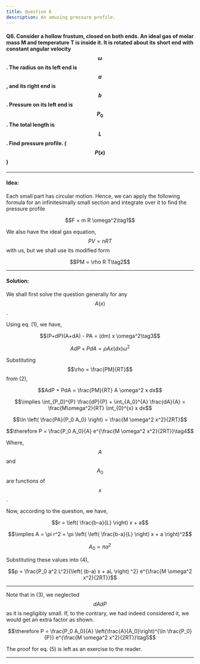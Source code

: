 ```yaml
---
title: Question 6
description: An amusing pressure profile.
---
```


<script src="https://cdn.mathjax.org/mathjax/latest/MathJax.js?config=TeX-AMS-MML_HTMLorMML" type="text/javascript"></script>

#### Q6. Consider a hollow frustum, closed on both ends. An ideal gas of molar mass M and temperature T is inside it. It is rotated about its short end with constant angular velocity $$\omega$$. The radius on its left end is $$a$$, and its right end is $$b$$. Pressure on its left end is $$P_0$$. The total length is $$L$$. Find pressure profile. ($$P(x)$$)

---

#### Idea:

Each small part has circular motion. Hence, we can apply the following formula for an infinitesimally small section and integrate over it to find the pressure profile

$$F = m R \omega^2\tag1$$

We also have the ideal gas equation, $$PV = nRT$$ with us, but we shall use its modified form

$$PM = \rho R T\tag2$$

---
#### Solution:

We shall first solve the question generally for any $$A(x)$$.

Using eq. (1), we have,

$$(P+dP)(A+dA) - PA = (dm) x \omega^2\tag3$$

$$AdP + PdA = \rho A x (dx) \omega^2$$

Substituting $$\rho = \frac{PM}{RT}$$ from (2),

$$AdP + PdA = \frac{PM}{RT} A \omega^2 x dx$$

$$\implies \int_{P_0}^{P} \frac{dP}{P} + \int_{A_0}^{A} \frac{dA}{A} = \frac{M\omega^2}{RT} \int_{0}^{x} x dx$$

$$\ln \left( \frac{PA}{P_0 A_0} \right) = \frac{M \omega^2 x^2}{2RT}$$

$$\therefore P = \frac{P_0 A_0}{A} e^{\frac{M \omega^2 x^2}{2RT}}\tag4$$

Where, $$A$$ and $$A_0$$ are functions of $$x$$. 

Now, according to the question, we have,

$$r = \left( \frac{b-a}{L} \right) x + a$$

$$\implies A = \pi r^2 = \pi \left( \left( \frac{b-a}{L} \right) x + a \right)^2$$

$$A_0 = \pi a^2$$

Substituting these values into (4),

$$p = \frac{P_0 a^2 L^2}{\left( (b-a) x + aL \right) ^2} e^{\frac{M \omega^2 x^2}{2RT}}$$

---

Note that in (3), we neglected $$dAdP$$ as it is negligibly small. If, to the contrary, we had indeed considered it, we would get an extra factor as shown.

$$\therefore P = \frac{P_0 A_0}{A} \left(\frac{A}{A_0}\right)^{\ln \frac{P_0}{P}} e^{\frac{M \omega^2 x^2}{2RT}}\tag5$$

The proof for eq. (5) is left as an exercise to the reader.

---

